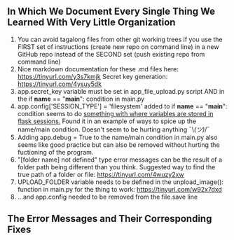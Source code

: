 ## In Which We Document Every Single Thing We Learned With Very Little Organization
1. You can avoid tagalong files from other git working trees if you use the FIRST set of instructions (create new repo on command line) in a new GitHub repo instead of the SECOND set (push existing repo from command line)
2. Nice markdown documentation for these .md files here: https://tinyurl.com/y3s7kmjk
Secret key generation: https://tinyurl.com/4ysuy5dk
3. app.secret_key variable must be set in app_file_upload.py script AND in the if __name__ == "__main__": condition in main.py
4. app.config['SESSION_TYPE'] = 'filesystem' added to if __name__ == "__main__": condition seems to do [something with where variables are stored in flask sessions.](https://tinyurl.com/2p9awsuv) Found it in an example of ways to spice up the name/main condition. Doesn't seem to be hurting anything ¯\\_(ツ)_/¯
5. Adding app.debug = True to the name/main condition in main.py also seems like good practice but can also be removed without hurting the fuctioning of the program.
6. "[folder name] not defined" type error messages can be the result of a folder path being different than you think. Suggested way to find the true path of a folder or file: https://tinyurl.com/4wuzy2xw
7. UPLOAD_FOLDER variable needs to be defined in the unpload_image(): function in main.py for the thing to work: https://tinyurl.com/w92x7dxd
8. ...and app.config needed to be removed from the file.save line 

## The Error Messages and Their Corresponding Fixes